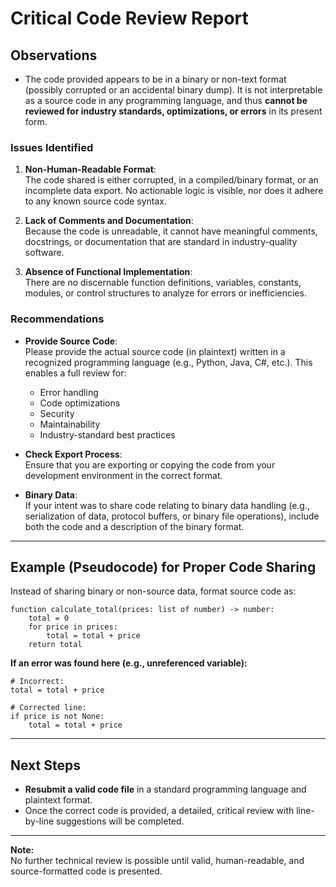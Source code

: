 # Critical Code Review Report

## Observations

- The code provided appears to be in a binary or non-text format (possibly corrupted or an accidental binary dump). It is not interpretable as a source code in any programming language, and thus **cannot be reviewed for industry standards, optimizations, or errors** in its present form.

### Issues Identified

1. **Non-Human-Readable Format**:  
   The code shared is either corrupted, in a compiled/binary format, or an incomplete data export. No actionable logic is visible, nor does it adhere to any known source code syntax.

2. **Lack of Comments and Documentation**:  
   Because the code is unreadable, it cannot have meaningful comments, docstrings, or documentation that are standard in industry-quality software.

3. **Absence of Functional Implementation**:  
   There are no discernable function definitions, variables, constants, modules, or control structures to analyze for errors or inefficiencies.

### Recommendations

- **Provide Source Code**:  
  Please provide the actual source code (in plaintext) written in a recognized programming language (e.g., Python, Java, C#, etc.). This enables a full review for:
    - Error handling
    - Code optimizations
    - Security
    - Maintainability
    - Industry-standard best practices

- **Check Export Process**:  
  Ensure that you are exporting or copying the code from your development environment in the correct format.

- **Binary Data**:  
  If your intent was to share code relating to binary data handling (e.g., serialization of data, protocol buffers, or binary file operations), include both the code and a description of the binary format.

---

## Example (Pseudocode) for Proper Code Sharing

Instead of sharing binary or non-source data, format source code as:

```pseudocode
function calculate_total(prices: list of number) -> number:
    total = 0
    for price in prices:
        total = total + price
    return total
```
**If an error was found here (e.g., unreferenced variable):**
```pseudocode
# Incorrect:
total = total + price 

# Corrected line:
if price is not None:
    total = total + price
```

---

## Next Steps

- **Resubmit a valid code file** in a standard programming language and plaintext format.
- Once the correct code is provided, a detailed, critical review with line-by-line suggestions will be completed.

---

**Note:**  
No further technical review is possible until valid, human-readable, and source-formatted code is presented.